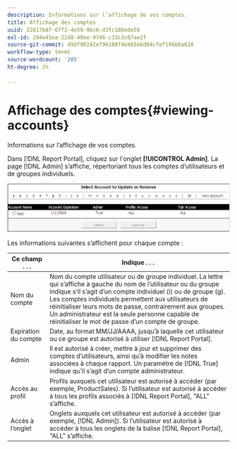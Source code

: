 ```yaml
---
description: Informations sur l’affichage de vos comptes.
title: Affichage des comptes
uuid: 22817b8f-67f2-4e59-9bc6-d3fc180ede56
exl-id: 294e41ea-22d8-40ee-9746-c33c3c07ae2f
source-git-commit: d9df90242ef96188f4e4b5e6d04cfef196b0a628
workflow-type: tm+mt
source-wordcount: '205'
ht-degree: 2%

---
```


# Affichage des comptes{#viewing-accounts}

Informations sur l’affichage de vos comptes.

Dans [!DNL Report Portal], cliquez sur l&#39;onglet **[!UICONTROL Admin]**. La page [!DNL Admin] s’affiche, répertoriant tous les comptes d’utilisateurs et de groupes individuels.

![](assets/report_admintag.png)

Les informations suivantes s’affichent pour chaque compte :

| Ce champ . . . | Indique . . . |
|---|---|
| Nom du compte | Nom du compte utilisateur ou de groupe individuel. La lettre qui s’affiche à gauche du nom de l’utilisateur ou du groupe indique s’il s’agit d’un compte individuel (i) ou de groupe (g). Les comptes individuels permettent aux utilisateurs de réinitialiser leurs mots de passe, contrairement aux groupes. Un administrateur est la seule personne capable de réinitialiser le mot de passe d’un compte de groupe. |
| Expiration du compte | Date, au format MM/JJ/AAAA, jusqu’à laquelle cet utilisateur ou ce groupe est autorisé à utiliser [!DNL Report Portal]. |
| Admin | Il est autorisé à créer, mettre à jour et supprimer des comptes d’utilisateurs, ainsi qu’à modifier les notes associées à chaque rapport. Un paramètre de [!DNL True] indique qu’il s’agit d’un compte administrateur. |
| Accès au profil | Profils auxquels cet utilisateur est autorisé à accéder (par exemple, ProductSales). Si l’utilisateur est autorisé à accéder à tous les profils associés à [!DNL Report Portal], &quot;ALL&quot; s’affiche. |
| Accès à l’onglet | Onglets auxquels cet utilisateur est autorisé à accéder (par exemple, [!DNL Admin]). Si l’utilisateur est autorisé à accéder à tous les onglets de la balise [!DNL Report Portal], &quot;ALL&quot; s’affiche. |
